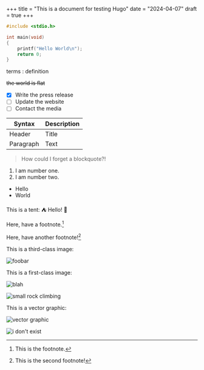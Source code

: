 +++
title = "This is a document for testing Hugo"
date = "2024-04-07"
draft = true
+++

```c
#include <stdio.h>

int main(void)
{
	printf("Hello World\n");
	return 0;
}
```

terms
: definition

~~the world is flat~~

- [x] Write the press release
- [ ] Update the website
- [ ] Contact the media

| Syntax | Description |
| ----------- | ----------- |
| Header | Title |
| Paragraph | Text |

> How could I forget a blockquote?!

1. I am number one.
2. I am number two.

- Hello
- World

This is a tent: :tent: Hello! :wave:

Here, have a footnote.[^1]

Here, have another footnote![^2]

This is a third-class image:

![foobar](https://github.githubassets.com/assets/GitHub-Logo-ee398b662d42.png)

This is a first-class image:

![blah](/img/rock-climbing.jpg)

![small rock climbing](/img/rock-climbing-small.jpg)

This is a vector graphic:

![vector graphic](/img/mn_sky.svg)

![i don't exist](/img/doesntexist.png)

[^1]: This is the footnote.
[^2]: This is the second footnote!
